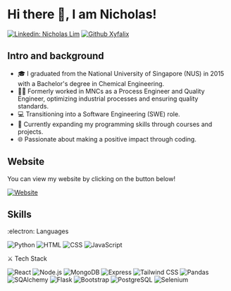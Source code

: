 # Hi there 👋, I am Nicholas! 
[![Linkedin: Nicholas Lim](https://img.shields.io/badge/-Nicholas%20Lim-blue?style=flat-square&logo=LinkedIn&logoColor=white&link=https://www.linkedin.com/in/limchiewyeenicholas/)](https://www.linkedin.com/in/nicholas-lim-chiew-yee-86b397102/)
[![Github Xyfalix](https://img.shields.io/github/followers/Xyfalix?style=social)](https://github.com/Xyfalix)

## Intro and background
- 🎓 I graduated from the National University of Singapore (NUS) in 2015 with a Bachelor's degree in Chemical Engineering.
- 👨‍💼 Formerly worked in MNCs as a Process Engineer and Quality Engineer, optimizing industrial processes and ensuring quality standards.
- 💻 Transitioning into a Software Engineering (SWE) role.
- 🚀 Currently expanding my programming skills through courses and projects.
- 🌐 Passionate about making a positive impact through coding.
 

## Website
You can view my website by clicking on the button below!

[![Website](https://img.shields.io/website?label=Squarespace&style=flat-square&url=https%3A%2F%2Fnicholaslim.me%2F&logo=Squarespace)](https://nicholaslim.me/)


## Skills
:electron: Languages

![Python](https://img.shields.io/badge/Python-brightgreen?style=flat&logo=python)
![HTML](https://img.shields.io/badge/HTML-orange?style=flat)
![CSS](https://img.shields.io/badge/CSS-yellow?style=flat)
![JavaScript](https://img.shields.io/badge/JavaScript-blue?style=flat&logo=javascript)


:crossed_swords: Tech Stack

![React](https://img.shields.io/badge/React-blue?style=flat&logo=react)
![Node.js](https://img.shields.io/badge/Node.js-green?style=flat&logo=node.js)
![MongoDB](https://img.shields.io/badge/MongoDB-orange?style=flat&logo=mongodb)
![Express](https://img.shields.io/badge/Express-black?style=flat&logo=express)
![Tailwind CSS](https://img.shields.io/badge/Tailwind_CSS-blueviolet?style=flat&logo=tailwind-css)
![Pandas](https://img.shields.io/badge/Pandas-pink?style=flat&logo=pandas)
![SQAlchemy](https://img.shields.io/badge/SQLAlchemy-yellow?style=flat&logo=sqlalchemy)
![Flask](https://img.shields.io/badge/Flask-red?style=flat&logo=flask)
![Bootstrap](https://img.shields.io/badge/Bootstrap-white?style=flat&logo=bootstrap)
![PostgreSQL](https://img.shields.io/badge/PostgreSQL-grey?style=flat&logo=postgresql)
![Selenium](https://img.shields.io/badge/Selenium-cyan?style=flat&logo=selenium)


